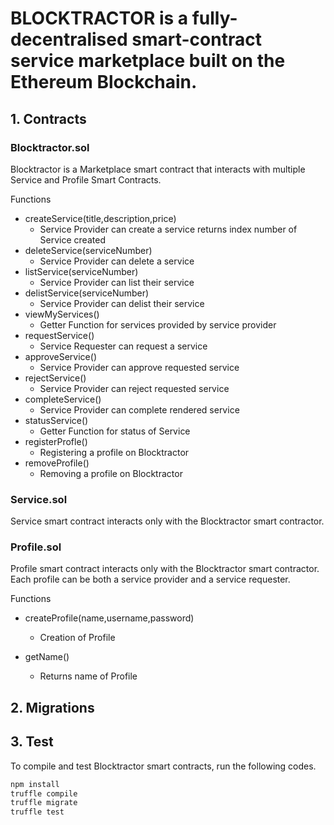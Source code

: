 # BLOCKTRACTOR is a fully-decentralised smart-contract service marketplace built on the Ethereum Blockchain.

## 1. Contracts

### Blocktractor.sol

Blocktractor is a Marketplace smart contract that interacts with multiple Service and Profile Smart Contracts.

Functions

- createService(title,description,price)
  - Service Provider can create a service
    returns index number of Service created
- deleteService(serviceNumber)
  - Service Provider can delete a service
- listService(serviceNumber)
  - Service Provider can list their service
- delistService(serviceNumber)
  - Service Provider can delist their service
- viewMyServices()
  - Getter Function for services provided by service provider
- requestService()
  - Service Requester can request a service
- approveService()
  - Service Provider can approve requested service
- rejectService()
  - Service Provider can reject requested service
- completeService()
  - Service Provider can complete rendered service
- statusService()
  - Getter Function for status of Service
- registerProfle()
  - Registering a profile on Blocktractor
- removeProfile()
  - Removing a profile on Blocktractor

### Service.sol

Service smart contract interacts only with the Blocktractor smart contractor.

### Profile.sol

Profile smart contract interacts only with the Blocktractor smart contractor.
Each profile can be both a service provider and a service requester.

Functions

- createProfile(name,username,password)

  - Creation of Profile

- getName()
  - Returns name of Profile

## 2. Migrations

## 3. Test

To compile and test Blocktractor smart contracts, run the following codes.

```bash
npm install
truffle compile
truffle migrate
truffle test
```
